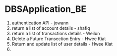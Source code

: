 # DBSApplication_BE
1. authentication API - jowann
2. return a list of account details - shafiq
3. return a list of transactions details - Weilun
4. Delete a Future Transection Entry - Hwee Kiat
5. Return and update list of user details - Hwee Kiat
6.
